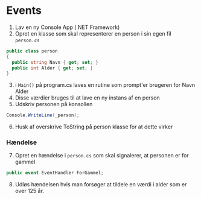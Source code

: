 # Events

1. Lav en ny Console App (.NET Framework)
2. Opret en klasse som skal representerer en person i sin egen fil `person.cs`
```c#
public class person
{
  public string Navn { get; set; }
  public int Alder { get; set; }
}
```
3. i `Main()` på program.cs laves en rutine som prompt'er brugeren for
 Navn
 Alder
4. Disse værdier bruges til at lave en ny instans af en person
5. Udskriv personen på konsollen
```c#
Console.WriteLine(_person);
```
6. Husk af overskrive ToString på person klasse for at dette virker

### Hændelse
7. Opret en hændelse i `person.cs` som skal signalerer, at personen er for gammel
```c#
public event EventHandler ForGammel;
```
8. Udløs hændelsen hvis man forsøger at tildele en værdi i alder som er over 125 år.
